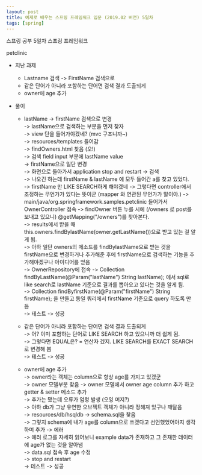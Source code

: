 ```yaml
---
layout: post
title: 예제로 배우는 스프링 프레임워크 입문 (2019.02 버전) 5일차
tags: [spring]
---
```


스프링 공부 5일차 스프링 프레임워크 

 petclinic
 - 지난 과제 
    - Lastname 검색 -> FirstName 검색으로
    - 같은 단어가 아니라 포함하는 단어면 검색 결과 도출되게
    - owner에 age 추가

 - 풀이 
    - lastName -> firstName 검색으로 변경  
            -> lastName으로 검색하는 부분을 먼저 찾자  
            -> view 단을 들어가야겠네? (mvc 구조니까~)  
            -> resources/templates 들어감  
            -> findOwners.html 찾음 (오!)  
            -> 검색 field input 부분에 lastName value  
            -> firstName으로 일단 변경  
            -> 화면으로 돌아가서 application stop and restart -> 검색  
            -> 나오긴 하는데 firstName & lastName 에 모두 들어간 a를 찾고 있었다.  
            -> firstName 만 LIKE SEARCH하게 해야겠네 
            -> 그렇다면 controller에서 조정하는 무언가가 있다는 뜻이군 (mapper 와 연관된 무언가가 말이야.) 
            -> main/java/org.springframework.samples.petclinic 들어가서 OwnerController 접속 
            -> findOwner 버튼 누를 시에 (/owners 로 post를 보내고 있으니) @getMapping("/owners")를 찾아본다.  
            -> results에서 받을 때 this.owners.findBylastName(owner.getLastName())으로 받고 있는 걸 알게 됨.  
            -> 아하 일단 owners의 메소드를 findBylastName으로 받는 것을 firstName으로 변경하거나 추가해준 후에 firstName으로 검색하는 기능을 추가해야겠구나 아이디어를 얻음  
            -> OwnerRepository에 접속 -> Collection<Owner> findByLastName(@Param("lastName") String lastName); 에서 sql로 like search로 lastName 기준으로 결과를 뽑아오고 있다는 것을 알게 됨.  
            -> Collection<Owner> findByfirstName(@Param("firstName") String firstName); 을 만들고 동일 쿼리에서 firstName 기준으로 query 하도록 만듬  
            -> 테스트 -> 성공  
    
    - 같은 단어가 아니라 포함하는 단어면 검색 결과 도출되게  
            -> 어? 이미 포함하는 단어로 LIKE SEARCH 하고 있으니까 더 쉽게 됨.  
            -> 그렇다면 EQUAL은? = 연산자 겠지. LIKE SEARCH를 EXACT SEARCH로 변경해 봄  
            -> 테스트 -> 성공  
        
    - owner에 age 추가  
            -> owner라는 객체는 column으로 항상 age를 가지고 있겠군  
            -> owner 모델부분 찾음 -> owner 모델에서 owner age column 추가 하고 getter & setter 메소드 추가  
            -> 추가는 됐는데 오류가 엄청 발생 (오잉 머지?)  
            -> 아하 db가 그냥 유연한 오브젝트 객체가 아니라 정해져 있구나 깨달음  
            -> resources/db/hsqldb -> schema.sql을 찾음  
            -> 그렇지 schema에 내가 age를 column으로 쓰겠다고 선언했었어야지 생각하며 추가 -> 에러  
            -> 에러 로그를 자세히 읽어보니 example data가 존재하고 그 존재한 데이터에 age가 없는 것을 알아냄  
            -> data.sql 접속 후 age 수정  
            -> stop and restart  
            -> 테스트 -> 성공  